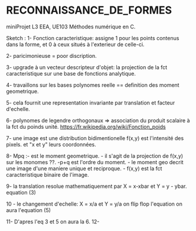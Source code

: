 # RECONNAISSANCE_DE_FORMES
miniProjet L3 EEA, UE103 Méthodes numérique en C.

Sketch :
1- Fonction caracteristique: assigne 1 pour les points contenus dans la forme, et 0 à ceux situés à l'exterieur de celle-ci.

2- paricimonieuse = poor discription.

3- upgrade à un vecteur descripteur d'objet: la projection de la fct caracteristique sur une base de fonctions analytique.

4- travaillons sur les bases polynomes reelle == definition des moment geometrique.

5- cela fournit une representation invariante par translation  et facteur d'echelle.

6- polynomes de legendre orthogonaux => association du produit scalaire à la fct du poinds unité.
https://fr.wikipedia.org/wiki/Fonction_poids

7- une image est une distribution bidimentionelle f(x,y) est l'intensité des pixels. et "x et y" leurs coordonnées.

8- Mpq :- est le moment geometrique.
        - il s'agit de la projection de f(x,y) sur les monomes ??. 
        -p+q est l'ordre du moment.
        - le moment geo decrit une image d'une maniere unique et reciproque.
        - f(x,y) est la fct caracteristique binaire de l'image.

9- la translation resolue mathematiquement par X = x-xbar et Y = y - ybar. equation (3)

10 - le changement d'echelle: 
X = x/a et Y = y/a on flip flop l'equation on aura l'equation (5)

11- D'apres l'eq 3 et 5 on aura la 6.
12- 
